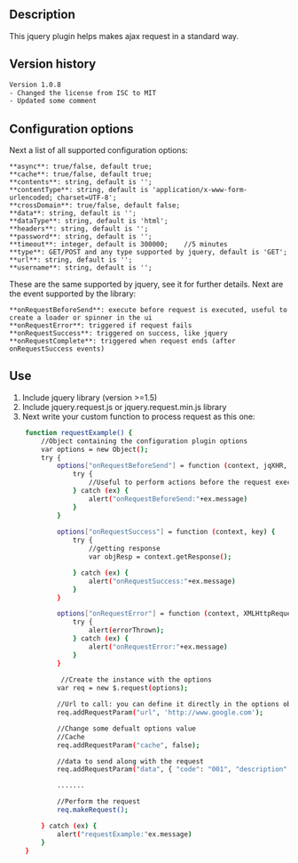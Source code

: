 Description
--------------------------------------
This jquery plugin helps makes ajax request in a standard way.

Version history
--------------------------------------
```bash
Version 1.0.8
- Changed the license from ISC to MIT
- Updated some comment
```

Configuration options
--------------------------------------
Next a list of all supported configuration options:

	**async**: true/false, default true;	
	**cache**: true/false, default true;
    **contents**: string, default is '';	
	**contentType**: string, default is 'application/x-www-form-urlencoded; charset=UTF-8';	
	**crossDomain**: true/false, default false;	
	**data**: string, default is '';	
	**dataType**: string, default is 'html';	
	**headers**: string, default is '';	
	**password**: string, default is '';	
	**timeout**: integer, default is 300000;	//5 minutes
	**type**: GET/POST and any type supported by jquery, default is 'GET';	
	**url**: string, default is '';	
	**username**: string, default is '';

These are the same supported by jquery, see it for further details.
Next are the event supported by the library:

	**onRequestBeforeSend**: execute before request is executed, useful to create a loader or spinner in the ui
	**onRequestError**: triggered if request fails
	**onRequestSuccess**: triggered on success, like jquery
	**onRequestComplete**: triggered when request ends (after onRequestSuccess events)

Use
--------------------------------------
1. Include jquery library (version >=1.5)
2. Include jquery.request.js or jquery.request.min.js library
3. Next write your custom function to process request as this one:

```bash
	function requestExample() {
		//Object containing the configuration plugin options
		var options = new Object();
		try {
			options["onRequestBeforeSend"] = function (context, jqXHR, settings) {
				try {
					//Useful to perform actions before the request execution
				} catch (ex) {
					alert("onRequestBeforeSend:"+ex.message)
				}
			}
			
			options["onRequestSuccess"] = function (context, key) {
				try {
					//getting response
					var objResp = context.getResponse();

				} catch (ex) {
					alert("onRequestSuccess:"+ex.message)
				}
			}

			options["onRequestError"] = function (context, XMLHttpRequest, textStatus, errorThrown) {
				try {
					alert(errorThrown);
				} catch (ex) {
					alert("onRequestError:"+ex.message)
				}
			}
	
			 //Create the instance with the options
			var req = new $.request(options);

			//Url to call: you can define it directly in the options object before 
			req.addRequestParam("url", 'http://www.google.com');

			//Change some defualt options value
			//Cache
			req.addRequestParam("cache", false);

			//data to send along with the request
			req.addRequestParam("data", { "code": "001", "description": "Hello world" });

			.......

			//Perform the request
			req.makeRequest();

		} catch (ex) {
			alert("requestExample:"ex.message)
		}
	}
```